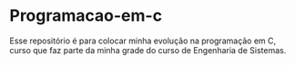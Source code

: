 # Programacao-em-c
Esse repositório é para colocar minha evolução na programação em C, curso que faz parte da minha grade do curso de Engenharia de Sistemas.
